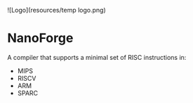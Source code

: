 ![Logo](resources/temp logo.png)

# NanoForge
A compiler that supports a minimal set of RISC instructions in:
- MIPS
- RISCV
- ARM
- SPARC


